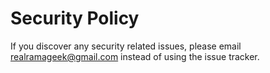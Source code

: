 # Security Policy

If you discover any security related issues, please email realramageek@gmail.com instead of using the issue tracker.

